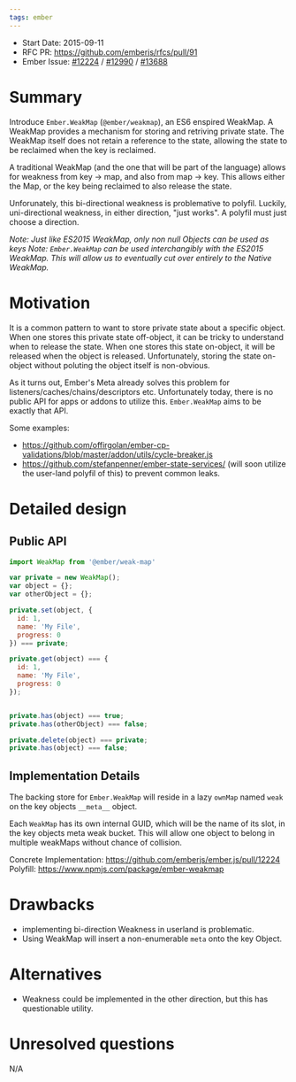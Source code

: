 ```yaml
---
tags: ember
---
```


- Start Date: 2015-09-11
- RFC PR: https://github.com/emberjs/rfcs/pull/91
- Ember Issue: [#12224](https://github.com/emberjs/ember.js/pull/12224) / [#12990](https://github.com/emberjs/ember.js/pull/12990) / [#13688](https://github.com/emberjs/ember.js/pull/13688)

# Summary

Introduce `Ember.WeakMap` (`@ember/weakmap`), an ES6 enspired WeakMap. A
WeakMap provides a mechanism for storing and retriving private state. The
WeakMap itself does not retain a reference to the state, allowing the state to
be reclaimed when the key is reclaimed.

A traditional WeakMap (and the one that will be part of the language) allows
for weakness from key -> map, and also from map -> key. This allows either the
Map, or the key being reclaimed to also release the state.

Unforunately, this bi-directional weakness is problemative to polyfil. Luckily,
uni-directional weakness, in either direction, "just works". A polyfil must
just choose a direction.

*Note: Just like ES2015 WeakMap, only non null Objects can be used as keys*
*Note: `Ember.WeakMap` can be used interchangibly with the ES2015 WeakMap. This
will allow us to eventually cut over entirely to the Native WeakMap.*

# Motivation

It is a common pattern to want to store private state about a specific object.
When one stores this private state off-object, it can be tricky to understand
when to release the state. When one stores this state on-object, it will be
released when the object is released. Unfortunately, storing the state
on-object without poluting the object itself is non-obvious.

As it turns out, Ember's Meta already solves this problem for
listeners/caches/chains/descriptors etc. Unfortunately today, there is no
public API for apps or addons to utilize this. `Ember.WeakMap` aims to be
exactly that API.

Some examples:

* https://github.com/offirgolan/ember-cp-validations/blob/master/addon/utils/cycle-breaker.js
* https://github.com/stefanpenner/ember-state-services/ (will soon utilize the user-land polyfil of this) to prevent common leaks.

# Detailed design

## Public API

```js
import WeakMap from '@ember/weak-map'

var private = new WeakMap();
var object = {};
var otherObject = {};

private.set(object, {
  id: 1,
  name: 'My File',
  progress: 0
}) === private;

private.get(object) === {
  id: 1,
  name: 'My File',
  progress: 0
});


private.has(object) === true;
private.has(otherObject) === false;

private.delete(object) === private;
private.has(object) === false;
```

## Implementation Details

The backing store for `Ember.WeakMap` will reside in a lazy `ownMap` named
`weak` on the key objects `__meta__` object.

Each `WeakMap` has its own internal GUID, which will be the name of its slot,
in the key objects meta weak bucket. This will allow one object to belong in
multiple weakMaps without chance of collision.

Concrete Implementation: https://github.com/emberjs/ember.js/pull/12224
Polyfill: https://www.npmjs.com/package/ember-weakmap

# Drawbacks

* implementing bi-direction Weakness in userland is problematic.
* Using WeakMap will insert a non-enumerable `meta` onto the key Object.

# Alternatives

* Weakness could be implemented in the other direction, but this has questionable utility.

# Unresolved questions

N/A
